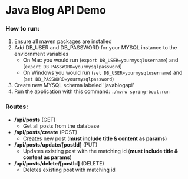 # Java Blog API Demo

### How to run:

1. Ensure all maven packages are installed
2. Add DB_USER and DB_PASSWORD for your MYSQL instance to the enviornment variables
   - On Mac you would run (`export DB_USER=yourmysqlusername`) and (`export DB_PASSWORD=yourmysqlpassword`)
   - On Windows you would run (`set DB_USER=yourmysqlusername`) and (`set DB_PASSWORD=yourmysqlpassword`)
3. Create new MYSQL schema labeled 'javablogapi'
4. Run the application with this command: `./mvnw spring-boot:run`

### Routes:

- **/api/posts** (GET)
  - Get all posts from the database
- **/api/posts/create** (POST)
  - Creates new post (**must include title & content as params**)
- **/api/posts/update/[postId]** (PUT)
  - Updates existing post with the matching id (**must include title & content as params**)
- **/api/posts/delete/[postId]** (DELETE)
  - Deletes existing post with matching id
